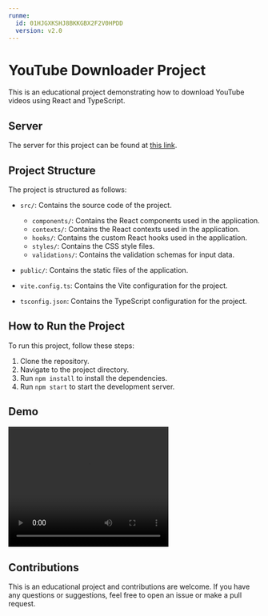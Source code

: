 ```yaml
---
runme:
  id: 01HJGXKSHJ8BKKGBX2F2V0HPDD
  version: v2.0
---
```


# YouTube Downloader Project

This is an educational project demonstrating how to download YouTube videos using React and TypeScript.

## Server

The server for this project can be found at [this link](https://github.com/emutis21/server-yt-downloader).

## Project Structure

The project is structured as follows:

- `src/`: Contains the source code of the project.

   - `components/`: Contains the React components used in the application.
   - `contexts/`: Contains the React contexts used in the application.
   - `hooks/`: Contains the custom React hooks used in the application.
   - `styles/`: Contains the CSS style files.
   - `validations/`: Contains the validation schemas for input data.

- `public/`: Contains the static files of the application.
- `vite.config.ts`: Contains the Vite configuration for the project.
- `tsconfig.json`: Contains the TypeScript configuration for the project.

## How to Run the Project

To run this project, follow these steps:

1. Clone the repository.
2. Navigate to the project directory.
3. Run `npm install` to install the dependencies.
4. Run `npm start` to start the development server.

## Demo

<video width="320" height="240" controls>
  <source src="/public/assets/Youtube-Downloader.mp4" type="video/mp4">
  Your browser does not support the video tag.
</video>

## Contributions

This is an educational project and contributions are welcome. If you have any questions or suggestions, feel free to open an issue or make a pull request.
